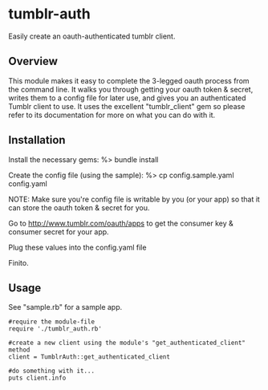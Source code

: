 tumblr-auth
===========

Easily create an oauth-authenticated tumblr client.

## Overview
This module makes it easy to complete the 3-legged oauth process from the command line. It walks you through getting your oauth token & secret, writes them to a config file for later use, and gives you an authenticated Tumblr client to use. It uses the excellent "tumblr_client" gem so please refer to its documentation for more on what you can do with it.

## Installation
Install the necessary gems:
	%> bundle install

Create the config file (using the sample):
	%> cp config.sample.yaml config.yaml

NOTE: Make sure you're config file is writable by you (or your app) so that it can store the oauth token & secret for you. 

Go to http://www.tumblr.com/oauth/apps to get the consumer key & consumer secret for your app.

Plug these values into the config.yaml file

Finito.
	
## Usage
See "sample.rb" for a sample app.

	#require the module-file
	require './tumblr_auth.rb'

	#create a new client using the module's "get_authenticated_client" method
	client = TumblrAuth::get_authenticated_client

	#do something with it...
	puts client.info
